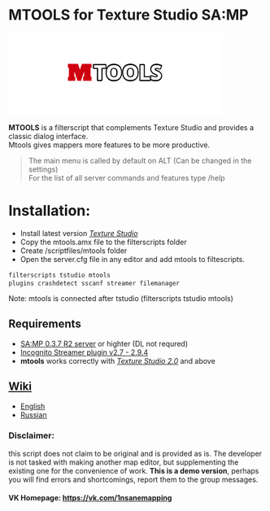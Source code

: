 # MTOOLS for Texture Studio SA:MP

![logo](/img/logo_mtools.png)

**MTOOLS** is a filterscript that complements Texture Studio and provides a classic dialog interface.  
Mtools gives mappers more features to be more productive.

>The main menu is called by default on ALT (Can be changed in the settings)\
For the list of all server commands and features type /help

# Installation:
* Install latest version *[Texture Studio](https://vk.com/tip_mapper?w=page-89889560_49251374)*
* Copy the mtools.amx file to the filterscripts folder
* Create /scriptfiles/mtools folder
* Open the server.cfg file in any editor and add mtools to filtescripts.
```
filterscripts tstudio mtools
plugins crashdetect sscanf streamer filemanager
```
Note: mtools is connected after tstudio (filterscripts tstudio mtools)

## Requirements
* [SA:MP 0.3.7 R2 server](https://www.sa-mp.com/download.php) or highter (DL not requred)
* [Incognito Streamer plugin v2.7 - 2.9.4](https://github.com/samp-incognito/samp-streamer-plugin/releases)
* **mtools** works correctly with  *[Texture Studio 2.0](https://vk.com/tip_mapper?w=page-89889560_49251374)* and above

## **[Wiki](https://github.com/ins1x/mtools/wiki)**
* [English](https://github.com/ins1x/mtools/wiki)
* [Russian](https://github.com/ins1x/mtools/wiki/Home-%5BRus%5D)

### Disclaimer:

this script does not claim to be original and is provided as is. The developer is not tasked with making another map editor, but supplementing the existing one for the convenience of work. **This is a demo version**, perhaps you will find errors and shortcomings, report them to the group messages.

#### VK Homepage: https://vk.com/1nsanemapping
